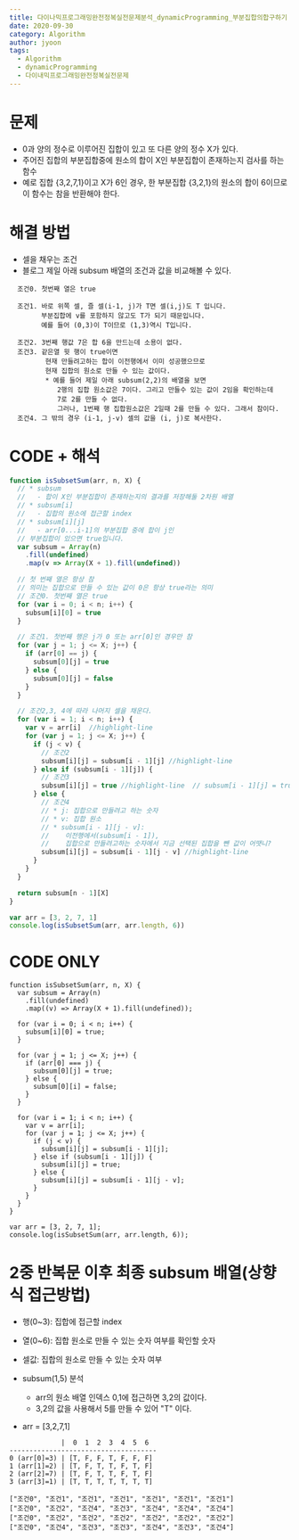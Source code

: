 ```yaml
---
title: 다이나믹프로그래밍완전정복실전문제분석_dynamicProgramming_부분집합의합구하기
date: 2020-09-30
category: Algorithm
author: jyoon
tags:
  - Algorithm
  - dynamicProgramming
  - 다이내믹프로그래밍완전정복실전문제
---
```


# 문제

- 0과 양의 정수로 이루어진 집합이 있고 또 다른 양의 정수 X가 있다.
- 주어진 집합의 부분집합중에 원소의 합이 X인 부분집합이 존재하는지 검사를 하는 함수
- 예로 집합 {3,2,7,1}이고 X가 6인 경우, 한 부분집합 {3,2,1}의 원소의 합이 6이므로 이 함수는 참을 반환해야 한다.

# 해결 방법

- 셀을 채우는 조건
- 블로그 제일 아래 subsum 배열의 조건과 값을 비교해볼 수 있다.

```
  조건0. 첫번째 열은 true

  조건1. 바로 위쪽 셀, 즐 셀(i-1, j)가 T면 셀(i,j)도 T 입니다.
        부분집합에 v를 포함하지 않고도 T가 되기 때문입니다.
        예를 들어 (0,3)이 T이므로 (1,3)역시 T입니다.

  조건2. 3번째 행값 7은 합 6을 만드는데 소용이 없다.
  조건3. 같은열 윗 행이 true이면  
         현재 만들려고하는 합이 이전행에서 이미 성공했으므로  
         현재 집합의 원소로 만들 수 있는 값이다.  
         * 예를 들어 제일 아래 subsum(2,2)의 배열을 보면  
            2행의 집합 원소값은 7이다. 그리고 만들수 있는 값이 2임을 확인하는데  
            7로 2를 만들 수 없다.  
            그러나, 1번째 행 집합원소값은 2일때 2를 만들 수 있다. 그래서 참이다.
  조건4. 그 밖의 경우 (i-1, j-v) 셀의 값을 (i, j)로 복사한다.
```

# CODE + 해석

```js
function isSubsetSum(arr, n, X) {
  // * subsum
  //   - 합이 X인 부분집합이 존재하는지의 결과를 저장해둘 2차원 배열
  // * subsum[i]
  //   - 집합의 원소에 접근할 index
  // * subsum[i][j]
  //   - arr[0...i-1]의 부분집합 중에 합이 j인
  // 부분집합이 있으면 true입니다.
  var subsum = Array(n)
    .fill(undefined)
    .map(v => Array(X + 1).fill(undefined))

  // 첫 번째 열은 항상 참
  // 의미는 집합으로 만들 수 있는 값이 0은 항상 true라는 의미
  // 조건0. 첫번째 열은 true
  for (var i = 0; i < n; i++) {
    subsum[i][0] = true
  }

  // 조건1. 첫번째 행은 j가 0 또는 arr[0]인 경우만 참
  for (var j = 1; j <= X; j++) {
    if (arr[0] == j) {
      subsum[0][j] = true
    } else {
      subsum[0][j] = false
    }
  }

  // 조건2,3, 4에 따라 나머지 셀을 채운다.
  for (var i = 1; i < n; i++) {
    var v = arr[i]  //highlight-line
    for (var j = 1; j <= X; j++) {
      if (j < v) {
        // 조건2
        subsum[i][j] = subsum[i - 1][j] //highlight-line
      } else if (subsum[i - 1][j]) {
        // 조건3
        subsum[i][j] = true //highlight-line  // subsum[i - 1][j] = true;
      } else {
        // 조건4
        // * j: 집합으로 만들려고 하는 숫자
        // * v: 집합 원소 
        // * subsum[i - 1][j - v]: 
        //    이전행에서(subsum[i - 1]), 
        //    집합으로 만들려고하는 숫자에서 지금 선택된 집합을 뺀 값이 어땟니?
        subsum[i][j] = subsum[i - 1][j - v] //highlight-line
      }
    }
  }

  return subsum[n - 1][X]
}

var arr = [3, 2, 7, 1]
console.log(isSubsetSum(arr, arr.length, 6))
```

# CODE ONLY

```JS
function isSubsetSum(arr, n, X) {
  var subsum = Array(n)
    .fill(undefined)
    .map((v) => Array(X + 1).fill(undefined));

  for (var i = 0; i < n; i++) {
    subsum[i][0] = true;
  }

  for (var j = 1; j <= X; j++) {
    if (arr[0] === j) {
      subsum[0][j] = true;
    } else {
      subsum[0][i] = false;
    }
  }

  for (var i = 1; i < n; i++) {
    var v = arr[i];
    for (var j = 1; j <= X; j++) {
      if (j < v) {
        subsum[i][j] = subsum[i - 1][j];
      } else if (subsum[i - 1][j]) {
        subsum[i][j] = true;
      } else {
        subsum[i][j] = subsum[i - 1][j - v];
      }
    }
  }
}

var arr = [3, 2, 7, 1];
console.log(isSubsetSum(arr, arr.length, 6));
```

# 2중 반복문 이후 최종 subsum 배열(상향식 접근방법)

- 행(0~3): 집합에 접근할 index
- 열(0~6): 집합 원소로 만들 수 있는 숫자 여부를 확인할 숫자
- 셀값: 집합의 원소로 만들 수 있는 숫자 여부

- subsum(1,5) 분석
    - arr의 원소 배열 인덱스 0,1에 접근하면 3,2의 값이다.
    - 3,2의 값을 사용해서 5를 만들 수 있어 "T" 이다.

- arr = [3,2,7,1]

```
             |  0  1  2  3  4  5  6
-------------------------------------
0 (arr[0]=3) | [T, F, F, T, F, F, F]
1 (arr[1]=2) | [T, F, T, T, F, T, F]
2 (arr[2]=7) | [T, F, T, T, F, T, F]
3 (arr[3]=1) | [T, T, T, T, T, T, T]
```

```
["조건0", "조건1", "조건1", "조건1", "조건1", "조건1", "조건1"]
["조건0", "조건2", "조건4", "조건3", "조건4", "조건4", "조건4"]
["조건0", "조건2", "조건2", "조건2", "조건2", "조건2", "조건2"]
["조건0", "조건4", "조건3", "조건3", "조건4", "조건3", "조건4"]
```
